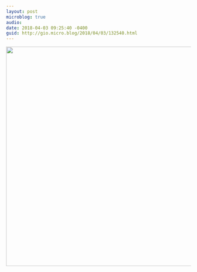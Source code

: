 ```yaml
---
layout: post
microblog: true
audio: 
date: 2018-04-03 09:25:40 -0400
guid: http://gio.micro.blog/2018/04/03/132540.html
---
```



<img src="http://microblog.stevegio.net/uploads/2018/1f3b13922c.jpg" width="600" height="600" />
